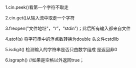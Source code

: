 1.cin.peek()看第一个字符不取走

2.cin.get()从输入流中取走一个字符

3.freopen("文件地址"，“r”，“stdin”)；此后所有输入都来自文件

4.atof(s) 将字符串中的浮点数转换为double 头文件cstdlib

5.isdigit() 检测输入的字符串是否只由数字组成 是返回非0

6.isgraph() //如果是空格以外返回true；

